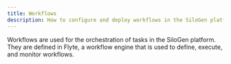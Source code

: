 ```yaml
---
title: Workflows
description: How to configure and deploy workflows in the SiloGen platform.
---
```


Workflows are used for the orchestration of tasks in the SiloGen platform. They are defined in Flyte, a workflow engine that is used to define, execute, and monitor workflows.
